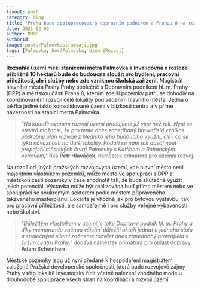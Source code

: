 ```yaml
---
layout: post
category: blog
title: 'Praha bude spolupracovat s dopravním podnikem a Prahou 8 na rozvoji Palmovky'
date: 2021-02-02
author: MHMP
authorId: 
image: posts/Palmovkastramvaji.jpg
tags: [Palmovka, NováPalmovka, ÚzemníRozvoj]
---
```


**Rozsáhlé území mezi stanicemi metra Palmovka a Invalidovna o rozloze přibližně 10 hektarů bude do budoucna sloužit pro bydlení, pracovní příležitosti, ale i služby nebo zde vzniknou školská zařízení.** Magistrát hlavního města Prahy Prahy společně s Dopravním podnikem hl. m. Prahy (DPP) a městskou částí Praha 8, kterým zdejší pozemky patří, se dohodly na koordinovaném rozvoji celé lokality pod vedením hlavního města. Jedná o takřka jediné takto konsolidované území v blízkosti centra a v přímé návaznosti na stanici metra Palmovka.

> *"Na koordinovaném rozvoji území pracujeme již více než rok. Nyní se otevírá možnost, že pro tento dnes zanedbaný brownfield vznikne podrobný plán rozvoje z hlediska jeho budoucího využití, ale i co se týká návaznosti na další lokality. Podaří se nám tak dosáhnout propojení městských čtvrtí Palmovky s Karlínem a Rohanským ostrovem,"* říká **Petr Hlaváček**, náměstek primátora pro územní rozvoj.

Na rozdíl od jiných pražských rozvojových území, kde hlavní město není majoritním vlastníkem pozemků, může město ve spolupráci s DPP a městskou částí pozemky v čase zhodnotit tak, že bude skutečně využit jejich potenciál. Výstavba může být realizována buď přímo městem nebo ve spolupráci se soukromým sektorem podle městem připraveného takzvaného masterplanu. Lokalita je vhodná jak pro bytovou výstavbu, tak pro pracovní příležitosti, ale samozřejmě i pro služby veřejné vybavenosti nebo školství.

> *"Důležitým vlastníkem v území je také Dopravní podnik hl. m. Prahy a díky memorandu začnou všichni důležití aktéři jednat u jednoho stolu a společnými silami začneme rozvíjet dnes zanedbaný brownfield v širším centru Prahy,"* dodává náměstek primátora pro oblast dopravy **Adam Scheinherr**.

Městské pozemky jsou už nyní předané k hospodaření magistrátem založené Pražské developerské společnosti, která bude rozvojové zájmy Prahy v této lokalitě investorsky řídit včetně nalezení vhodného modelu dlouhodobé spolupráce všech stran na koordinaci a rozvoji území.
